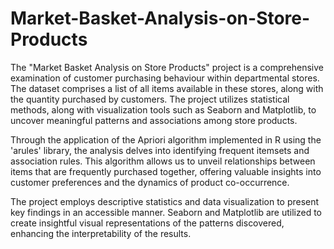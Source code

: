 # Market-Basket-Analysis-on-Store-Products


The "Market Basket Analysis on Store Products" project is a comprehensive examination of customer purchasing behaviour within departmental stores. The dataset comprises a list of all items available in these stores, along with the quantity purchased by customers. The project utilizes statistical methods, along with visualization tools such as Seaborn and Matplotlib, to uncover meaningful patterns and associations among store products.

Through the application of the Apriori algorithm implemented in R using the 'arules' library, the analysis delves into identifying frequent itemsets and association rules. This algorithm allows us to unveil relationships between items that are frequently purchased together, offering valuable insights into customer preferences and the dynamics of product co-occurrence.


The project employs descriptive statistics and data visualization to present key findings in an accessible manner. Seaborn and Matplotlib are utilized to create insightful visual representations of the patterns discovered, enhancing the interpretability of the results.

